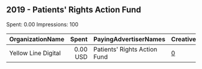 ## 2019 - Patients' Rights Action Fund 
Spent: 0.00
Impressions: 100

|OrganizationName|Spent|PayingAdvertiserNames|CreativeUrls|Impressions|Genders|AgeBrackets|CountryCodes|BillingAddresses|CandidateBallotInformation|
|:---|---:|:---|:---|---:|:---|:---|:---|:---|:---|
|Yellow Line Digital|0.00 USD|Patients' Rights Action Fund|[0](https://www.snap.com/political-ads/asset/230ca0fc43bdc2b0fab2da95cae265c3154401948c339ef8b6cbe456a7794b4f?mediaType=mp4)|100||21+|united states|"237 W. Grand Ave,Escondido,92025,US"||
